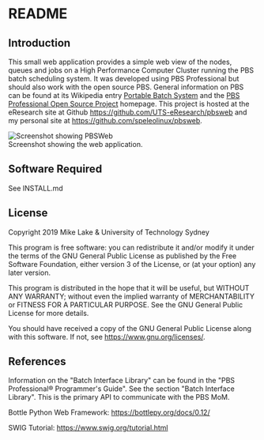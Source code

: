 # README

## Introduction

This small web application provides a simple web view of the nodes, queues and jobs 
on a High Performance Computer Cluster running the PBS batch scheduling system.
It was developed using PBS Professional but should also work with the open source PBS.
General information on PBS can be found at its Wikipedia entry 
[Portable Batch System](https://en.wikipedia.org/wiki/Portable_Batch_System) and the 
[PBS Professional Open Source Project](https://www.pbspro.org) homepage.
This project is hosted at the eResearch site at Github <https://github.com/UTS-eResearch/pbsweb>
and my personal site at <https://github.com/speleolinux/pbsweb>.

![Screenshot showing PBSWeb](pbsweb_screenshot.png)  
Screenshot showing the web application.

## Software Required

See INSTALL.md

## License

Copyright 2019 Mike Lake & University of Technology Sydney

This program is free software: you can redistribute it and/or modify it under
the terms of the GNU General Public License as published by the Free Software 
Foundation, either version 3 of the License, or (at your option) any later version.

This program is distributed in the hope that it will be useful, but WITHOUT
ANY WARRANTY; without even the implied warranty of MERCHANTABILITY or FITNESS 
FOR A PARTICULAR PURPOSE. See the GNU General Public License for more details.

You should have received a copy of the GNU General Public License along with
this software. If not, see https://www.gnu.org/licenses/.

## References

Information on the "Batch Interface Library" can be found in the 
"PBS Professional® Programmer's Guide". See the section "Batch Interface Library". 
This is the primary API to communicate with the PBS MoM. 

Bottle Python Web Framework: <https://bottlepy.org/docs/0.12/>

SWIG Tutorial: <https://www.swig.org/tutorial.html>

